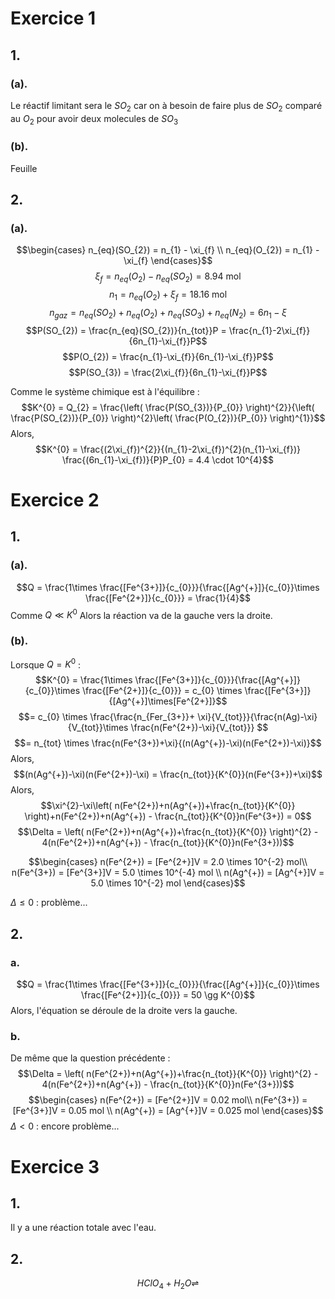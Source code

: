 # Exercice 1
## 1.
### (a).
Le réactif limitant sera le $SO_{2}$ car on à besoin de faire plus de $SO_{2}$ comparé au $O_{2}$ pour avoir deux molecules de $SO_{3}$

### (b).
Feuille

## 2.
### (a).
$$\begin{cases}
n_{eq}(SO_{2}) = n_{1} - \xi_{f} \\
n_{eq}(O_{2}) = n_{1} - \xi_{f}
\end{cases}$$
$$\xi_{f} = n_{eq}(O_{2})-n_{eq}(SO_{2}) = 8.94 \text{ mol}$$
$$n_{1} = n_{eq}(O_{2}) + \xi_{f} = 18.16 \text{ mol}$$
$$n_{gaz} = n_{eq}(SO_{2}) + n_{eq}(O_{2}) + n_{eq}(SO_{3}) + n_{eq}(N_{2}) = 6n_{1}-\xi$$
$$P(SO_{2}) = \frac{n_{eq}(SO_{2})}{n_{tot}}P = \frac{n_{1}-2\xi_{f}}{6n_{1}-\xi_{f}}P$$
$$P(O_{2}) = \frac{n_{1}-\xi_{f}}{6n_{1}-\xi_{f}}P$$
$$P(SO_{3}) = \frac{2\xi_{f}}{6n_{1}-\xi_{f}}P$$

Comme le système chimique est à l'équilibre :
$$K^{0} = Q_{2} = \frac{\left( \frac{P(SO_{3})}{P_{0}} \right)^{2}}{\left( \frac{P(SO_{2})}{P_{0}} \right)^{2}\left( \frac{P(O_{2})}{P_{0}} \right)^{1}}$$
Alors, 
$$K^{0} = \frac{(2\xi_{f})^{2}}{(n_{1}-2\xi_{f})^{2}(n_{1}-\xi_{f})} \frac{(6n_{1}-\xi_{f})}{P}P_{0} = 4.4 \cdot 10^{4}$$



# Exercice 2
## 1.
### (a).
$$Q = \frac{1\times \frac{[Fe^{3+}]}{c_{0}}}{\frac{[Ag^{+}]}{c_{0}}\times \frac{[Fe^{2+}]}{c_{0}}} = \frac{1}{4}$$
Comme $Q \ll K^{0}$
Alors la réaction va de la gauche vers la droite.
### (b).
Lorsque $Q = K^{0}$ : 
$$K^{0} = \frac{1\times \frac{[Fe^{3+}]}{c_{0}}}{\frac{[Ag^{+}]}{c_{0}}\times \frac{[Fe^{2+}]}{c_{0}}} = c_{0} \times \frac{[Fe^{3+}]}{[Ag^{+}]\times[Fe^{2+}]}$$
$$= c_{0} \times \frac{\frac{n_{Fer_{3+}}+ \xi}{V_{tot}}}{\frac{n(Ag)-\xi}{V_{tot}}\times \frac{n(Fe^{2+})-\xi}{V_{tot}}} $$
$$= n_{tot} \times \frac{n(Fe^{3+})+\xi}{(n(Ag^{+})-\xi)(n(Fe^{2+})-\xi)}$$
Alors, 
$$(n(Ag^{+})-\xi)(n(Fe^{2+})-\xi) = \frac{n_{tot}}{K^{0}}(n(Fe^{3+})+\xi)$$
Alors,
$$\xi^{2}-\xi\left( n(Fe^{2+})+n(Ag^{+})+\frac{n_{tot}}{K^{0}} \right)+n(Fe^{2+})+n(Ag^{+}) - \frac{n_{tot}}{K^{0}}n(Fe^{3+}) = 0$$
$$\Delta = \left( n(Fe^{2+})+n(Ag^{+})+\frac{n_{tot}}{K^{0}} \right)^{2} - 4(n(Fe^{2+})+n(Ag^{+}) - \frac{n_{tot}}{K^{0}}n(Fe^{3+}))$$

$$\begin{cases}
n(Fe^{2+}) = [Fe^{2+}]V = 2.0 \times 10^{-2} mol\\
n(Fe^{3+}) = [Fe^{3+}]V = 5.0 \times 10^{-4} mol \\
n(Ag^{+}) = [Ag^{+}]V = 5.0 \times 10^{-2} mol
\end{cases}$$

$\Delta \leq 0$ : problème...



## 2.
### a.
$$Q = \frac{1\times \frac{[Fe^{3+}]}{c_{0}}}{\frac{[Ag^{+}]}{c_{0}}\times \frac{[Fe^{2+}]}{c_{0}}} = 50 \gg K^{0}$$
Alors, l'équation se déroule de la droite vers la gauche. 

### b.
De même que la question précédente :
$$\Delta = \left( n(Fe^{2+})+n(Ag^{+})+\frac{n_{tot}}{K^{0}} \right)^{2} - 4(n(Fe^{2+})+n(Ag^{+}) - \frac{n_{tot}}{K^{0}}n(Fe^{3+}))$$
$$\begin{cases}
n(Fe^{2+}) = [Fe^{2+}]V = 0.02 mol\\
n(Fe^{3+}) = [Fe^{3+}]V = 0.05 mol \\
n(Ag^{+}) = [Ag^{+}]V = 0.025 mol
\end{cases}$$
$\Delta < 0$ : encore problème...

# Exercice 3
## 1.
Il y a une réaction totale avec l'eau. 

## 2.
$$HClO_{4} + H_{2}O \rightleftharpoons $$